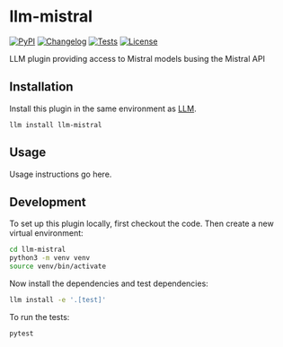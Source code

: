 # llm-mistral

[![PyPI](https://img.shields.io/pypi/v/llm-mistral.svg)](https://pypi.org/project/llm-mistral/)
[![Changelog](https://img.shields.io/github/v/release/simonw/llm-mistral?include_prereleases&label=changelog)](https://github.com/simonw/llm-mistral/releases)
[![Tests](https://github.com/simonw/llm-mistral/workflows/Test/badge.svg)](https://github.com/simonw/llm-mistral/actions?query=workflow%3ATest)
[![License](https://img.shields.io/badge/license-Apache%202.0-blue.svg)](https://github.com/simonw/llm-mistral/blob/main/LICENSE)

LLM plugin providing access to Mistral models busing the Mistral API

## Installation

Install this plugin in the same environment as [LLM](https://llm.datasette.io/).

    llm install llm-mistral

## Usage

Usage instructions go here.

## Development

To set up this plugin locally, first checkout the code. Then create a new virtual environment:
```bash
cd llm-mistral
python3 -m venv venv
source venv/bin/activate
```
Now install the dependencies and test dependencies:
```bash
llm install -e '.[test]'
```
To run the tests:
```bash
pytest
```
